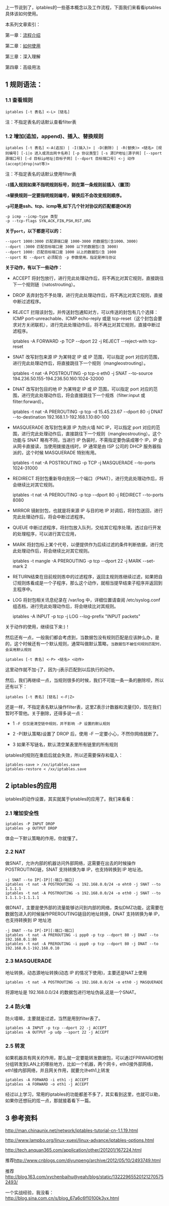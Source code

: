上一节说到了，iptables的一些基本概念以及工作流程，下面我们来看看iptables具体该如何使用。

本系列文章索引：

第一章：[流程介绍][1]

第二章：[如何使用][2]

第三章：深入理解

第四章：高级用法

## 1 规则语法：

### 1.1 查看规则

    iptables [-t 表名] <-L> [链名]
    

注：不指定表名的话默认查看filter表

### 1.2 增加(追加，append)、插入、替换规则

    iptables [-t 表名] <-A(追加) | -I(插入)> | -D(删除) | -R(替换)> <链名> [规则编号] [-i|o 进入或流出网卡名称] [-p 协议类型] [-s 源IP地址|源子网] [--sport 源端口号] [-d 目标ip地址|目标子网] [--dport 目标端口号] <-j 动作(accept|drop|nat等)> 
    

<!--more--> 注：不指定表名的话默认使用filter表

**`-I`插入规则如果不指明规则标号，则在第一条规则前插入（置顶）**

**`-R`替换规则一定要指明规则编号，替换后不会改变规则顺序。**

**`-p`可是是ssh、tcp、icmp等,如下几个针对协议的匹配都是OK的**

    -p icmp --icmp-type 类型
    -p --tcp-flags SYN,ACK,FIN,PSH,RST,URG
    

**关于`port`，以下都是可以的：**

    --sport 1000:3000 匹配源端口是 1000-3000 的数据包(含1000、3000)
    --dport :3000 匹配目标端口是 3000 以下的数据包(含 3000)
    --dport 1000: 匹配目标端口是 1000 以上的数据包(含 1000
    --sport 和 --dport 必须配合 -p 参数使用，指定是神马协议
    

**关于动作，有以下一些动作：**

*   ACCEPT 将封包放行，进行完此处理动作后，将不再比对其它规则，直接跳往下一个规则链（natostrouting）。

*   DROP 丢弃封包不予处理，进行完此处理动作后，将不再比对其它规则，直接中断过滤程序。

*   REJECT 拦阻该封包，并传送封包通知对方，可以传送的封包有几个选择：ICMP port-unreachable、ICMP echo-reply 或是 tcp-reset（这个封包会要求对方关闭联机），进行完此处理动作后，将不再比对其它规则，直接中断过滤程序。
    
    iptables -A FORWARD -p TCP --dport 22 -j REJECT --reject-with tcp-reset

*   SNAT 改写封包来源 IP 为某特定 IP 或 IP 范围，可以指定 port 对应的范围，进行完此处理动作后，将直接跳往下一个规则（mangleostrouting）。
    
    iptables -t nat -A POSTROUTING -p tcp-o eth0 -j SNAT --to-source 194.236.50.155-194.236.50.160:1024-32000

*   DNAT 改写封包目的地 IP 为某特定 IP 或 IP 范围，可以指定 port 对应的范围，进行完此处理动作后，将会直接跳往下一个规炼（filter:input 或 filter:forward）。
    
    iptables -t nat -A PREROUTING -p tcp -d 15.45.23.67 --dport 80 -j DNAT --to-destination 192.168.1.1-192.168.1.10:80-100

*   MASQUERADE 改写封包来源 IP 为防火墙 NIC IP，可以指定 port 对应的范围，进行完此处理动作后，直接跳往下一个规则（mangleostrouting）。这个功能与 SNAT 略有不同，当进行 IP 伪装时，不需指定要伪装成哪个 IP，IP 会从网卡直接读，当使用拨接连线时，IP 通常是由 ISP 公司的 DHCP 服务器指派的，这个时候 MASQUERADE 特别有用。
    
    iptables -t nat -A POSTROUTING -p TCP -j MASQUERADE --to-ports 1024-31000

*   REDIRECT 将封包重新导向到另一个端口（PNAT），进行完此处理动作后，将会继续比对其它规则。
    
    iptables -t nat -A PREROUTING -p tcp --dport 80 -j REDIRECT --to-ports 8080

*   MIRROR 镜射封包，也就是将来源 IP 与目的地 IP 对调后，将封包送回，进行完此处理动作后，将会中断过滤程序。

*   QUEUE 中断过滤程序，将封包放入队列，交给其它程序处理。透过自行开发的处理程序，可以进行其它应用，

*   MARK 将封包标上某个代号，以便提供作为后续过滤的条件判断依据，进行完此处理动作后，将会继续比对其它规则。
    
    iptables -t mangle -A PREROUTING -p tcp --dport 22 -j MARK --set-mark 2

*   RETURN结束在目前规则炼中的过滤程序，返回主规则炼继续过滤，如果把自订规则炼看成是一个子程序，那么这个动作，就相当提早结束子程序并返回到主程序中。

*   LOG 将封包相关讯息纪录在 /var/log 中，详细位置请查阅 /etc/syslog.conf 组态档，进行完此处理动作后，将会继续比对其规则。
    
    iptables -A INPUT -p tcp -j LOG --log-prefix "INPUT packets"

关于动作的使用，继续往下来:)！

然后还有一点，一般我们都会考虑到，当数据包没有规则匹配是应该肿么办，是的，这个时候还有一个默认规则，通常叫做默认策略，`当数据包不被任何规则匹配时，会采用默认规则`

    iptables [-t 表名] <-P> <链名> <动作>
    

这里动作就不加-j了，因为-j表示匹配到以后执行的动作。

然后，我们再继续一点，当规则很多的时候，我们不可能一条一条的删除呗，所以还有以下：

    iptables [-t 表名] [链名] <-F|Z>
    

还是一样，不指定表名默认操作filter表，这里Z表示计数器和流量归0，现在我们暂时不管他。关于删除，还得多说一点：

*   1 `-F 仅仅是清空链中规则，并不影响 -P 设置的默认规则`

*   2 -P(默认策略)设置了 DROP 后，使用 -F 一定要小心，不然你网络就断了。

*   3 如果不写链名，默认清空某表里所有链里的所有规则

iptables的规则在重启后就会失效，所以还需要保存和载入：

    iptables-save > /xx/iptables.save
    iptables-restore < /xx/iptables.save
    

## 2 iptables的应用

iptables的动作设置，其实就属于iptables的应用了。我们来看看：

### 2.1 增加安全性

    iptables -P INPUT DROP
    iptables -p OUTPUT DROP
    

体会一下默认策略的作用，你就懂了。

### 2.2 NAT

做SNAT，允许内部的机器访问外部网络，这需要在出去的时候操作POSTROUTING链，SNAT 支持转换为单 IP，也支持转换到 IP 地址池。

    -j SNAT --to IP[-IP][:端口-端口]
    iptables -t nat -A POSTROUTING -s 192.168.0.0/24 -o eht0 -j SNAT --to 1.1.1.1
    iptables -t nat -A POSTROUTING -s 192.168.0.0/24 -o eth0 -j SNAT --to 1.1.1.1-1.1.1.1
    

做DNAT，主要是使外部的流量能够访问到内部的网络，类似DMZ功能，这需要在数据包进入的时候操作PREROUTING链目的地址转换，DNAT 支持转换为单 IP，也支持转换到 IP 地址池

    -j DNAT --to IP[-IP][:端口-端口]
    iptables -t nat -A PREROUTING -i ppp0 -p tcp --dport 80 -j DNAT --to 192.168.0.1:80
    iptables -t nat -A PREROUTING -i ppp0 -p tcp --dport 80 -j DNAT --to 192.168.0.1-192.168.0.10
    

### 2.3 MASQUERADE

地址转换，动态源地址转换(动态 IP 的情况下使用)，主要还是NAT上使用

    iptables -t nat -A POSTROUTING -s 192.168.0.0/24 -o eth0 -j MASQUERADE
    

将源地址是 192.168.0.0/24 的数据包进行地址伪装,这是一个SNAT。

### 2.4 防火墙

防火墙嘛，主要就是过滤，当然是用到filter表了。

    iptables -A INPUT -p tcp --dport 22 -j ACCEPT
    iptables -A OUTPUT -p udp --sport 22 -j ACCEPT
    

### 2.5 转发

如果机器具有网关的作用，那么就一定要能转发数据包，可以通过FPRWARD控制分组转发到LAN上的哪些地方，比如一个机器，两个网卡，eth0接外部网络，eth1接内部网络，并且网关作用，就要允许eth1上转发

    iptables -A FORWARD -i eth1 -j ACCEPT
    iptables -A FORWARD -o eth1 -j ACCEPT
    

经过以上学习，常用的iptables的功能都差不多了，其实看到这里，也就可以勒，如果你还想玩的炫一点，那就接着看下一篇。

## 3 参考资料

<http://man.chinaunix.net/network/iptables-tutorial-cn-1.1.19.html>

<http://www.lampbo.org/linux-xuexi/linux-advance/iptables-options.html>

<http://tech.anquan365.com/application/other/201201/167224.html>

推荐<http://www.cnblogs.com/diyunpeng/archive/2012/05/10/2493749.html>

推荐<http://blog.163.com/xychenbaihu@yeah/blog/static/132229655201212705752493/>

一个实战经验，我没看：<http://blog.sina.com.cn/s/blog_67a6c6f10100k3yx.html>

 [1]: http://blog.wachang.net/2013/03/iptables-usage-ref-1/
 [2]: http://blog.wachang.net/2013/03/iptables-useage-ref-2/

